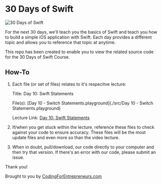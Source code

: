 30 Days of Swift
=========

![30 Days of Swift](https://cfe-static.s3.amazonaws.com/media/30-days-swift/images/30DaysOfSwift.png)

For the next 30 days, we'll teach you the basics of Swift and teach you how to build a simple iOS application with Swift. Each day provides a different topic and allows you to reference that topic at anytime. 

This repo has been created to enable you to view the related source code for the 30 Days of Swift Course. 

## How-To
1. Each file (or set of files) relates to it's respecitve lecture:

	Title: Day 10: Swift Statements

	File(s): [Day 10 - Switch Statements.playground](./src/Day 10 - Switch Statements.playground)

	Lecture Link: [Day 10: Swift Statements](https://codingforentrepreneurs.com/projects/30-days-swift/day-10-switch-statements/)

2. If/when you get stuck within the lecture, reference these files to check against your code to ensure accuracy. These files will be the most update files and even more so than the video lecture.

3. When in doubt, pull/download, our code directly to your computer and then try that version. If there's an error with our code, please submit an issue.

Thank you!

Brought to you by [CodingForEntrepreneurs.com](http://codingforentrepreneurs.com)
